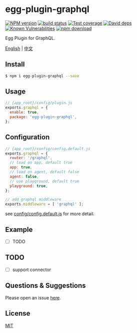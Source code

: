 # egg-plugin-graphql

[![NPM version][npm-image]][npm-url]
[![build status][travis-image]][travis-url]
[![Test coverage][codecov-image]][codecov-url]
[![David deps][david-image]][david-url]
[![Known Vulnerabilities][snyk-image]][snyk-url]
[![npm download][download-image]][download-url]

[npm-image]: https://img.shields.io/npm/v/egg-plugin-graphql.svg?style=flat-square
[npm-url]: https://npmjs.org/package/egg-plugin-graphql
[travis-image]: https://img.shields.io/travis/eggjs/egg-plugin-graphql.svg?style=flat-square
[travis-url]: https://travis-ci.org/eggjs/egg-plugin-graphql
[codecov-image]: https://img.shields.io/codecov/c/github/eggjs/egg-plugin-graphql.svg?style=flat-square
[codecov-url]: https://codecov.io/github/eggjs/egg-plugin-graphql?branch=master
[david-image]: https://img.shields.io/david/eggjs/egg-plugin-graphql.svg?style=flat-square
[david-url]: https://david-dm.org/eggjs/egg-plugin-graphql
[snyk-image]: https://snyk.io/test/npm/egg-plugin-graphql/badge.svg?style=flat-square
[snyk-url]: https://snyk.io/test/npm/egg-plugin-graphql
[download-image]: https://img.shields.io/npm/dm/egg-plugin-graphql.svg?style=flat-square
[download-url]: https://npmjs.org/package/egg-plugin-graphql

Egg Plugin for GraphQL.

[English](README.md) | [中文](README.zh_CN.md)

## Install

```bash
$ npm i egg-plugin-graphql --save
```

## Usage

```js
// {app_root}/config/plugin.js
exports.graphql = {
  enable: true,
  package: 'egg-plugin-graphql',
};
```

## Configuration

```js
// {app_root}/config/config.default.js
exports.graphql = {
  router: '/graphql',
  // load on app, default true
  app: true,
  // load on agent, default false
  agent: false,
  // use playground, default true
  playground: true,
};

// add graphql middleware
exports.middleware = [ 'graphql' ];
```

see [config/config.default.js](config/config.default.js) for more detail.

## Example

- [ ] TODO

## TODO

- [ ] support connector

## Questions & Suggestions

Please open an issue [here](https://github.com/eggjs/egg/issues).

## License

[MIT](LICENSE)
